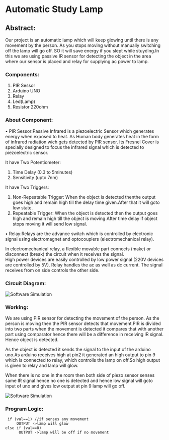 # Automatic Study Lamp
  ## Abstract:
  Our project is an automatic lamp which will keep glowing until there is any movement by the person. As you stops moving without manually switching off the lamp will go off. SO   it will save energy if you slept while stuyding.In this we are using passive IR sensor for detecting the object in the area where our sensor is placed and relay for supplying ac power to lamp.


### Components:
1.	PIR Sessor
2.	Arduino UNO
3.	Relay
4.	Led(Lamp)
5.	Resistor 220ohm

### About Component:
   • PIR Sessor:Passive Infrared is a piezoelectric Sensor which generates energy when exposed to heat. As Human body generates heat in the form of infrared radiation wich gets detected by PIR sensor. Its Fresnel Cover is specially designed to  focus the infrared signal which is detected to piezoelectric sensor. 
   
  It have Two Potentiometer: 
   1. Time Delay (0.3 to 5minutes) 
   2. Sensitivity (upto 7nm)

  It have Two Triggers:
   1. Non-Repeatable Trigger: When the object is detected thenthe output goes high and remain high till the delay time given.After that it will goto low state.
   2. Repeatable Trigger: When the object is detected then the output goes high and remain high till the object is moving.After time delay if object stops moving it                       will send low signal. 
		  
  • Relay:Relays are the advance switch which is controlled by electronic signal using electromagnet and optocouplers (electromechanical relay). 
  
  In electromechanical relay, a flexible movable part connects (make) or disconnect (break) the circuit when it receives the  signal.  
  High power devices are easily controlled by low power signal (220V devices are controlled by 5V). 
  Relay handles the ac as well as dc current. 
  The signal receives from on side controls the other side.

### Circuit Diagram:
![Software Simulation](https://user-images.githubusercontent.com/73650233/105371409-9bf77600-5c2a-11eb-8bbf-a96f6db09a54.png)


### Working: 
We are using PIR sensor for detecting the movement of the person. As the person is moving then the PIR sensor detects that movement.PIR is divided into two parts when the movement is detected it compares that with another part using comparator hence there will be a difference in receiving IR signal. Hence object is detected.

As the object is detected it sends the signal to the input of the arduino uno.As arduino receives high at pin2 it generated an high output to pin 9 which is connected to relay, which controlls the lamp on off.So high output is given to relay and lamp will glow.

When there is no one in the room then both side of piezo sensor senses same IR signal hence no one is detected and hence low signal will goto input of uno and gives low output at pin 9 lamp will go off. 

![Software Simulation](https://user-images.githubusercontent.com/73650233/105363757-66e72580-5c22-11eb-89f9-0aeb468453dd.png)

### Program Logic:
     if (val==1) //if senses any movement
         OUTPUT ->lamp will glow
    else if (val==0)
          OUTPUT ->lamp will be off if no movement




